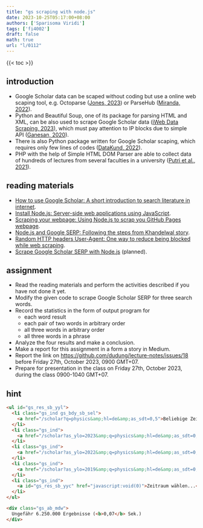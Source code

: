 ```yaml
---
title: "gs scraping with node.js"
date: 2023-10-25T05:17:00+08:00
authors: ['Sparisoma Viridi']
tags: ['fi4002']
draft: false
math: true
url: "l/0112"
---
```

{{< toc >}}


## introduction
+ Google Scholar data can be scaped without coding but use a online web scaping tool, e.g. Octoparse ([Jones, 2023](https://www.octoparse.com/blog/scrape-google-scholar)) or ParseHub ([Miranda, 2022](https://www.parsehub.com/blog/scrape-google-scholar/)).
+ Python and Beautiful Soup, one of its package for parsing HTML and XML, can be also used to scrape Google Scholar data ([iWeb Data Scraping, 2023](https://iwebdatascrapingservices.medium.com/how-to-scrape-google-scholar-data-using-python-a0d5a26b385f)), which must pay attention to IP blocks due to simple API ([Ganesan, 2020](https://proxiesapi-com.medium.com/scraping-google-scholar-with-python-and-beautifulsoup-850cbdfedbcf)).
+ There is also Python package written for Google Scholar scaping, which requires only few lines of codes ([DataKund, 2022](https://pypi.org/project/scrape-google-scholar/)).
+ PHP with the help of Simple HTML DOM Parser are able to collect data of hundreds of lectures from several faculties in a university ([Putri et al., 2021](https://conference.upnvj.ac.id/index.php/senamika/article/view/1390)).


## reading materials
+ [How to use Google Scholar: A short introduction to search literature in internet](https://medium.com/@6unpnp/how-to-use-google-scholar-c7d80baaeb6e).
+ [Install Node.js: Server-side web applications using JavaScript](https://medium.com/@6unpnp/install-node-js-25f576ed92f5).
+ [Scraping your webpage: Using Node.js to scrap you GitHub Pages webpage](https://medium.com/@6unpnp/scraping-your-webpage-f4fde3a465db).
+ [Node.js and Google SERP: Following the steps from Khandelwal story](https://medium.com/@6unpnp/node-js-and-google-serp-36031458b0ac).
+ [Random HTTP headers User-Agent: One way to reduce being blocked while web scraping](https://medium.com/@6unpnp/random-http-headers-user-agent-23bcdd8c0537).
+ [Scrape Google Scholar SERP with Node.js](https://medium.com/@6unpnp) (planned).


## assignment
+ Read the reading materials and perform the activities described if you have not done it yet.
+ Modify the given code to scrape Google Scholar SERP for three search words.
+ Record the statistics in the form of output program for
  - each word result
  - each pair of two words in arbitrary order
  - all three words in arbitrary order
  - all three words in a phrase
+ Analyze the four results and make a conclusion.
+ Make a report for this assignment in a form a story in Medium.
+ Report the link on https://github.com/dudung/lecture-notes/issues/18 before Friday 27th, October 2023, 0900 GMT+07.
+ Prepare for presentation in the class on Friday 27th, October 2023, during the class 0900-1040 GMT+07.


## hint
```html
<ul id="gs_res_sb_yyl">
  <li class="gs_ind gs_bdy_sb_sel">
    <a href="/scholar?q=physics&amp;hl=de&amp;as_sdt=0,5">Beliebige Zeit</a>
  </li>
  <li class="gs_ind">
    <a href="/scholar?as_ylo=2023&amp;q=physics&amp;hl=de&amp;as_sdt=0,5">Seit 2023</a>
  </li>
  <li class="gs_ind">
    <a href="/scholar?as_ylo=2022&amp;q=physics&amp;hl=de&amp;as_sdt=0,5">Seit 2022</a>
  </li>
  <li class="gs_ind">
    <a href="/scholar?as_ylo=2019&amp;q=physics&amp;hl=de&amp;as_sdt=0,5">Seit 2019</a>
  </li>
  <li class="gs_ind">
    <a id="gs_res_sb_yyc" href="javascript:void(0)">Zeitraum wählen...</a>
  </li>
</ul>
```

```html
<div class="gs_ab_mdw">
  Ungefähr 6.250.000 Ergebnisse (<b>0,07</b> Sek.)
</div>
```
